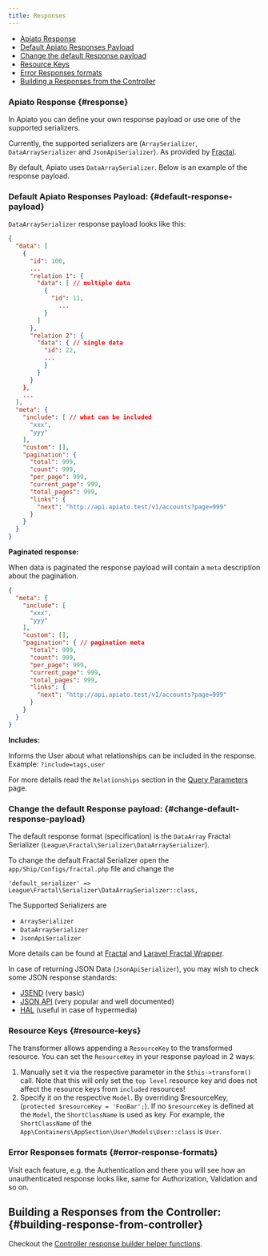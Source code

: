 ```yaml
---
title: Responses
---
```


* [Apiato Response](#response)
* [Default Apiato Responses Payload](#default-response-payload)
* [Change the default Response payload](#change-default-response-payload)
* [Resource Keys](#resource-keys)
* [Error Responses formats](#error-response-formats)
* [Building a Responses from the Controller](#building-response-from-controller)

### Apiato Response {#response}

In Apiato you can define your own response payload or use one of the supported serializers.

Currently, the supported serializers are (`ArraySerializer`, `DataArraySerializer` and `JsonApiSerializer`). As provided
by [Fractal](http://fractal.thephpleague.com/transformers/).

By default, Apiato uses `DataArraySerializer`. Below is an example of the response payload.

### Default Apiato Responses Payload: {#default-response-payload}

`DataArraySerializer` response payload looks like this:

```json
{
  "data": [
    {
      "id": 100,
      ...
      "relation 1": {
        "data": [ // multiple data
          {
            "id": 11,
			  ...
          }
        ]
      },
      "relation 2": {
        "data": { // single data
          "id": 22,
          ...
          }
        }
      }
    },
    ...
  ],
  "meta": {
    "include": [ // what can be included
      "xxx",
      "yyy"
    ],
    "custom": [],
    "pagination": {
      "total": 999,
      "count": 999,
      "per_page": 999,
      "current_page": 999,
      "total_pages": 999,
      "links": {
        "next": "http://api.apiato.test/v1/accounts?page=999"
      }
    }
  }
}
```

**Paginated response:**

When data is paginated the response payload will contain a `meta` description about the pagination.

```json
{
  "meta": {
    "include": [
      "xxx",
      "yyy"
    ],
    "custom": [],
    "pagination": { // pagination meta
      "total": 999,
      "count": 999,
      "per_page": 999,
      "current_page": 999,
      "total_pages": 999,
      "links": {
        "next": "http://api.apiato.test/v1/accounts?page=999"
      }
    }
  }
}
```

**Includes:**

Informs the User about what relationships can be included in the response. Example: `?include=tags,user`

For more details read the `Relationships` section in the [Query Parameters](../features/query-parameters#relationships-include) page.

### Change the default Response payload: {#change-default-response-payload}

The default response format (specification) is the `DataArray` Fractal Serializer (`League\Fractal\Serializer\DataArraySerializer`).

To change the default Fractal Serializer open the `app/Ship/Configs/fractal.php` file and change the

```text
'default_serializer' => League\Fractal\Serializer\DataArraySerializer::class,
```

The Supported Serializers are
* `ArraySerializer`
* `DataArraySerializer`
* `JsonApiSerializer`

More details can be found at [Fractal](http://fractal.thephpleague.com/transformers/) and
[Laravel Fractal Wrapper](https://github.com/spatie/laravel-fractal).

In case of returning JSON Data (`JsonApiSerializer`), you may wish to check some JSON response standards:

* [JSEND](https://labs.omniti.com/labs/jsend) (very basic)
* [JSON API](http://jsonapi.org/format/) (very popular and well documented)
* [HAL](http://stateless.co/hal_specification.html) (useful in case of hypermedia)

### Resource Keys {#resource-keys}

The transformer allows appending a `ResourceKey` to the transformed resource. You can set the `ResourceKey` in your
response payload in 2 ways:

1. Manually set it via the respective parameter in the `$this->transform()` call. Note that this will only set the
`top level` resource key and does not affect the resource keys from `included` resources!
2. Specify it on the respective `Model`. By overriding $resourceKey, (`protected $resourceKey = 'FooBar';`).
If no `$resourceKey` is defined at the `Model`, the `ShortClassName` is used as key. For example, the `ShortClassName` of
the `App\Containers\AppSection\User\Models\User::class` is `User`.

### Error Responses formats {#error-response-formats}

Visit each feature, e.g. the Authentication and there you will see how an unauthenticated response looks like, same
for Authorization, Validation and so on.

## Building a Responses from the Controller: {#building-response-from-controller}

Checkout the [Controller response builder helper functions](.././main-components/controllers).
